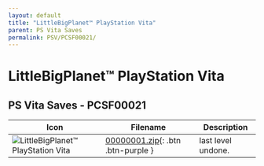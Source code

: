```yaml
---
layout: default
title: "LittleBigPlanet™ PlayStation Vita"
parent: PS Vita Saves
permalink: PSV/PCSF00021/
---
```

# LittleBigPlanet™ PlayStation Vita

## PS Vita Saves - PCSF00021

| Icon | Filename | Description |
|------|----------|-------------|
| ![LittleBigPlanet™ PlayStation Vita](https://github.com/bucanero/apollo-vita/raw/main/sce_sys/icon0.png) | [00000001.zip](00000001.zip){: .btn .btn-purple } | last level undone.  |
